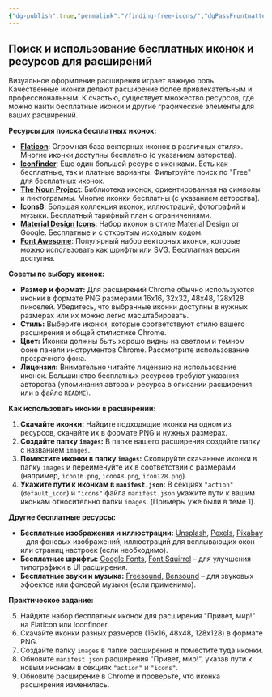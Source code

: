 ```yaml
---
{"dg-publish":true,"permalink":"/finding-free-icons/","dgPassFrontmatter":true}
---
```



## Поиск и использование бесплатных иконок и ресурсов для расширений

Визуальное оформление расширения играет важную роль. Качественные иконки делают расширение более привлекательным и профессиональным. К счастью, существует множество ресурсов, где можно найти бесплатные иконки и другие графические элементы для ваших расширений.

**Ресурсы для поиска бесплатных иконок:**

*   **[Flaticon](https://www.flaticon.com/)**: Огромная база векторных иконок в различных стилях. Многие иконки доступны бесплатно (с указанием авторства).
*   **[Iconfinder](https://www.iconfinder.com/)**: Еще один большой ресурс с иконками. Есть как бесплатные, так и платные варианты. Фильтруйте поиск по "Free" для бесплатных иконок.
*   **[The Noun Project](https://thenounproject.com/)**: Библиотека иконок, ориентированная на символы и пиктограммы. Многие иконки бесплатны (с указанием авторства).
*   **[Icons8](https://icons8.com/)**:  Большая коллекция иконок, иллюстраций, фотографий и музыки. Бесплатный тарифный план с ограничениями.
*   **[Material Design Icons](https://materialdesignicons.com/)**: Набор иконок в стиле Material Design от Google. Бесплатные и с открытым исходным кодом.
*   **[Font Awesome](https://fontawesome.com/)**: Популярный набор векторных иконок, которые можно использовать как шрифты или SVG. Бесплатная версия доступна.

**Советы по выбору иконок:**

*   **Размер и формат:**  Для расширений Chrome обычно используются иконки в формате PNG размерами 16x16, 32x32, 48x48, 128x128 пикселей. Убедитесь, что выбранные иконки доступны в нужных размерах или их можно легко масштабировать.
*   **Стиль:**  Выберите иконки, которые соответствуют стилю вашего расширения и общей стилистике Chrome.
*   **Цвет:**  Иконки должны быть хорошо видны на светлом и темном фоне панели инструментов Chrome. Рассмотрите использование прозрачного фона.
*   **Лицензия:**  Внимательно читайте лицензию на использование иконок. Большинство бесплатных ресурсов требуют указания авторства (упоминания автора и ресурса в описании расширения или в файле `README`).

**Как использовать иконки в расширении:**

1.  **Скачайте иконки:**  Найдите подходящие иконки на одном из ресурсов, скачайте их в формате PNG и нужных размерах.
2.  **Создайте папку `images`:**  В папке вашего расширения создайте папку с названием `images`.
3.  **Поместите иконки в папку `images`:**  Скопируйте скачанные иконки в папку `images` и переименуйте их в соответствии с размерами (например, `icon16.png`, `icon48.png`, `icon128.png`).
4.  **Укажите пути к иконкам в `manifest.json`:**  В секциях `"action"` (`default_icon`) и `"icons"` файла `manifest.json` укажите пути к вашим иконкам относительно папки `images`. (Примеры уже были в теме 1).

**Другие бесплатные ресурсы:**

*   **Бесплатные изображения и иллюстрации:** [Unsplash](https://unsplash.com/), [Pexels](https://www.pexels.com/), [Pixabay](https://pixabay.com/) – для фоновых изображений, иллюстраций для всплывающих окон или страниц настроек (если необходимо).
*   **Бесплатные шрифты:** [Google Fonts](https://fonts.google.com/), [Font Squirrel](https://www.fontsquirrel.com/) – для улучшения типографики в UI расширения.
*   **Бесплатные звуки и музыка:** [Freesound](https://freesound.org/), [Bensound](https://www.bensound.com/) – для звуковых эффектов или фоновой музыки (если применимо).

**Практическое задание:**

5.  Найдите набор бесплатных иконок для расширения "Привет, мир!" на Flaticon или Iconfinder.
6.  Скачайте иконки разных размеров (16x16, 48x48, 128x128) в формате PNG.
7.  Создайте папку `images` в папке расширения и поместите туда иконки.
8.  Обновите `manifest.json` расширения "Привет, мир!", указав пути к новым иконкам в секциях `"action"` и `"icons"`.
9.  Обновите расширение в Chrome и проверьте, что иконка расширения изменилась.


